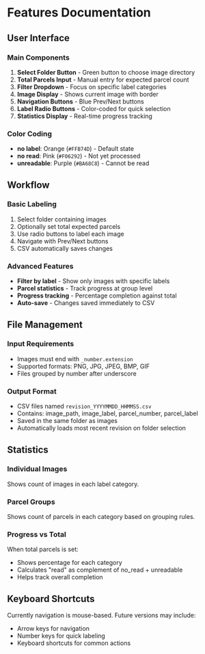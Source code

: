 # Features Documentation

## User Interface

### Main Components

1. **Select Folder Button** - Green button to choose image directory
2. **Total Parcels Input** - Manual entry for expected parcel count
3. **Filter Dropdown** - Focus on specific label categories
4. **Image Display** - Shows current image with border
5. **Navigation Buttons** - Blue Prev/Next buttons
6. **Label Radio Buttons** - Color-coded for quick selection
7. **Statistics Display** - Real-time progress tracking

### Color Coding

- **no label**: Orange (`#FFB74D`) - Default state
- **no read**: Pink (`#F06292`) - Not yet processed  
- **unreadable**: Purple (`#BA68C8`) - Cannot be read

## Workflow

### Basic Labeling
1. Select folder containing images
2. Optionally set total expected parcels
3. Use radio buttons to label each image
4. Navigate with Prev/Next buttons
5. CSV automatically saves changes

### Advanced Features
- **Filter by label** - Show only images with specific labels
- **Parcel statistics** - Track progress at group level
- **Progress tracking** - Percentage completion against total
- **Auto-save** - Changes saved immediately to CSV

## File Management

### Input Requirements
- Images must end with `_number.extension`
- Supported formats: PNG, JPG, JPEG, BMP, GIF
- Files grouped by number after underscore

### Output Format
- CSV files named `revision_YYYYMMDD_HHMMSS.csv`
- Contains: image_path, image_label, parcel_number, parcel_label
- Saved in the same folder as images
- Automatically loads most recent revision on folder selection

## Statistics

### Individual Images
Shows count of images in each label category.

### Parcel Groups  
Shows count of parcels in each category based on grouping rules.

### Progress vs Total
When total parcels is set:
- Shows percentage for each category
- Calculates "read" as complement of no_read + unreadable
- Helps track overall completion

## Keyboard Shortcuts
Currently navigation is mouse-based. Future versions may include:
- Arrow keys for navigation
- Number keys for quick labeling
- Keyboard shortcuts for common actions
